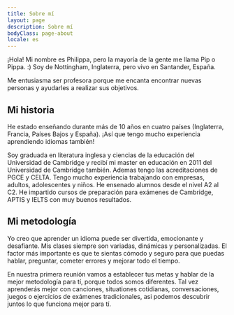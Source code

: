 ```yaml
---
title: Sobre mí
layout: page
description: Sobre mí
bodyClass: page-about
locale: es
---
```


¡Hola! Mi nombre es Philippa, pero la mayoría de la gente me llama Pip o Pippa. :) Soy de Nottingham, Inglaterra, pero vivo en Santander, España. 

Me entusiasma ser profesora porque me encanta encontrar nuevas personas y ayudarles a realizar sus objetivos.  

## Mi historia

He estado enseñando durante más de 10 años en cuatro países (Inglaterra, Francia, Países Bajos y España). ¡Así que tengo mucho experiencia aprendiendo idiomas también! 

Soy graduada en literatura inglesa y ciencias de la educación del Universidad de Cambridge y recibí mi master en educación en 2011 del Universidad de Cambridge también. Ademas tengo las acreditaciones de PGCE y CELTA. 
Tengo mucho experiencia trabajando con empresas, adultos, adolescentes y niños. He ensenado alumnos desde el nivel A2 al C2. He impartido cursos de preparación para exámenes de Cambridge, APTIS y IELTS con muy buenos resultados. 

## Mi metodología

Yo creo que aprender un idioma puede ser divertida, emocionante y desafiante.  Mis clases siempre son variadas, dinámicas y personalizadas.  El factor más importante es que te sientas cómodo y seguro para que puedas hablar, preguntar, cometer errores y mejorar todo el tiempo. 

En nuestra primera reunión vamos a establecer tus metas y hablar de la mejor metodología para tí, porque todos somos diferentes. Tal vez aprenderás mejor con canciones, situationes cotidianas, conversaciones, juegos o ejercicios de exámenes tradicionales, asi podemos descubrir juntos lo que funciona mejor para tí. 